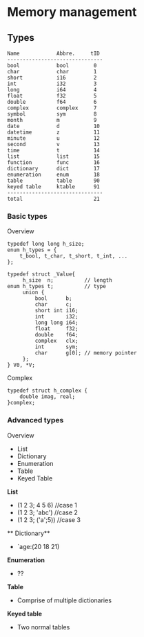 # Memory management

## Types

```
Name            Abbre.     tID
-------------------------------
bool            bool        0
char            char        1
short           i16         2
int             i32         3
long            i64         4
float           f32         5
double          f64         6
complex         complex     7
symbol          sym         8
month           m           9
date            d           10
datetime        z           11
minute          u           12
second          v           13
time            t           14
list            list        15
function        func        16
dictionary      dict        17
enumeration     enum        18
table           table       90
keyed table     ktable      91
-------------------------------
total                       21
```

### Basic types

Overview

```
typedef long long h_size;
enum h_types = {
    t_bool, t_char, t_short, t_int, ...
};

typedef struct _Value{
     h_size  n;          // length
enum h_types t;          // type
     union {
         bool      b;
         char      c;
         short int i16;
         int       i32;
         long long i64;
         float     f32;
         double    f64;
         complex   clx;
         int       sym;
         char      g[0]; // memory pointer
     };
} V0, *V;
```

Complex

```
typedef struct h_complex {
    double imag, real;
}complex;
```

### Advanced types

Overview

- List
- Dictionary
- Enumeration
- Table
- Keyed Table

**List**

- (1 2 3; 4 5 6)    //case 1
- (1 2 3; 'abc')    //case 2
- (1 2 3; ('a';5))  //case 3

** Dictionary**

- \`age:(20 18 21)

**Enumeration**

- ??

**Table**

- Comprise of multiple dictionaries

**Keyed table**

- Two normal tables


